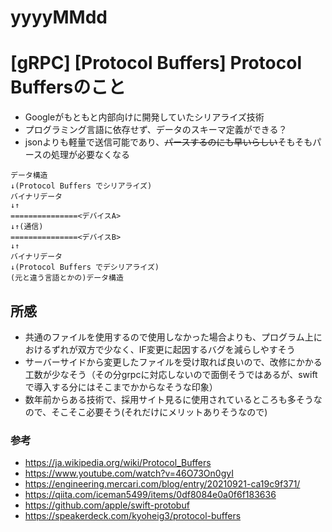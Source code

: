 # yyyyMMdd

# [gRPC] [Protocol Buffers] Protocol Buffersのこと

- Googleがもともと内部向けに開発していたシリアライズ技術
- プログラミング言語に依存せず、データのスキーマ定義ができる？
- jsonよりも軽量で送信可能であり、~~パースするのにも早いらしい~~そもそもパースの処理が必要なくなる

```
データ構造
↓(Protocol Buffers でシリアライズ)
バイナリデータ
↓↑
===============<デバイスA>
↓↑(通信)
===============<デバイスB>
↓↑
バイナリデータ
↓(Protocol Buffers でデシリアライズ)
(元と違う言語とかの)データ構造
```

## 所感
- 共通のファイルを使用するので使用しなかった場合よりも、プログラム上におけるずれが双方で少なく、IF変更に起因するバグを減らしやすそう
- サーバーサイドから変更したファイルを受け取れば良いので、改修にかかる工数が少なそう（その分grpcに対応しないので面倒そうではあるが、swiftで導入する分にはそこまでかからなそうな印象）
- 数年前からある技術で、採用サイト見るに使用されているところも多そうなので、そこそこ必要そう(それだけにメリットありそうなので)

### 参考

- https://ja.wikipedia.org/wiki/Protocol_Buffers
- https://www.youtube.com/watch?v=46O73On0gyI
- https://engineering.mercari.com/blog/entry/20210921-ca19c9f371/
- https://qiita.com/iceman5499/items/0df8084e0a0f6f183636
- https://github.com/apple/swift-protobuf
- https://speakerdeck.com/kyoheig3/protocol-buffers

